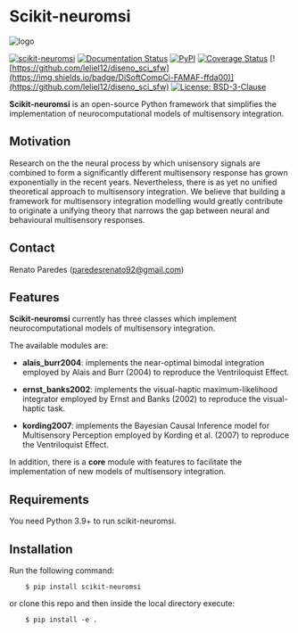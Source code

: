 # Scikit-neuromsi
![logo](https://raw.githubusercontent.com/milicolazo/scikit-neuromsi/main/res/logo.png)

[![scikit-neuromsi](https://github.com/renatoparedes/scikit-neuromsi/actions/workflows/skneuromsi_ci.yml/badge.svg)](https://github.com/renatoparedes/scikit-neuromsi/actions/workflows/skneuromsi_ci.yml)
[![Documentation Status](https://readthedocs.org/projects/scikit-neuromsi/badge/?version=latest)](https://scikit-neuromsi.readthedocs.io/en/latest/?badge=latest)
[![PyPI](https://img.shields.io/pypi/v/scikit-neuromsi)](https://pypi.org/project/scikit-neuromsi/)
[![Coverage Status](https://coveralls.io/repos/github/renatoparedes/scikit-neuromsi/badge.svg?branch=main)](https://coveralls.io/github/renatoparedes/scikit-neuromsi?branch=main)
[![https://github.com/leliel12/diseno_sci_sfw](https://img.shields.io/badge/DiSoftCompCi-FAMAF-ffda00)](https://github.com/leliel12/diseno_sci_sfw)
[![License: BSD-3-Clause](https://img.shields.io/badge/License-BSD%203--Clause-blue.svg)](https://opensource.org/licenses/BSD-3-Clause)

**Scikit-neuromsi** is an open-source Python framework that simplifies the implementation of neurocomputational models of multisensory integration.

## Motivation

Research on the the neural process by which unisensory signals are combined to form a significantly different multisensory response has grown exponentially in the recent years. Nevertheless, there is as yet no unified theoretical approach to multisensory integration. We believe that building a framework for multisensory integration modelling would greatly contribute to originate a unifying theory that narrows the gap between neural and behavioural multisensory responses. 

## Contact
Renato Paredes (paredesrenato92@gmail.com)

## Features

**Scikit-neuromsi** currently has three classes which implement neurocomputational 
models of multisensory integration.

The available modules are:

- **alais_burr2004**: implements the near-optimal bimodal integration
    employed by Alais and Burr (2004) to reproduce the Ventriloquist Effect.

- **ernst_banks2002**: implements the visual-haptic maximum-likelihood
    integrator employed by Ernst and Banks (2002) to reproduce the visual-haptic task.

- **kording2007**: implements the Bayesian Causal Inference model for
    Multisensory Perception employed by Kording et al. (2007) to reproduce
    the Ventriloquist Effect.

In addition, there is a **core** module with features to facilitate the implementation of new models of multisensory integration.

## Requirements

You need Python 3.9+ to run scikit-neuromsi.

## Installation

Run the following command:

        $ pip install scikit-neuromsi 

or clone this repo and then inside the local directory execute:

        $ pip install -e .